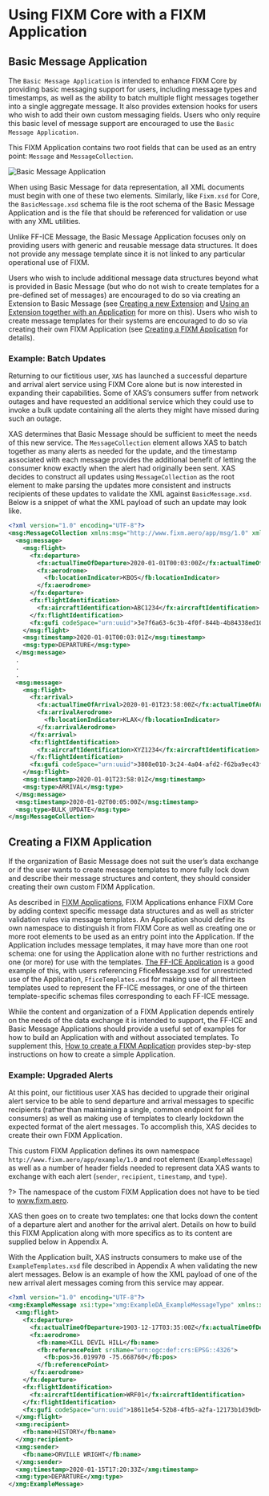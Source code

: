 # Using FIXM Core with a FIXM Application

## Basic Message Application

The `Basic Message Application` is intended to enhance FIXM Core
by providing basic messaging support for users, including message types
and timestamps, as well as the ability to batch multiple flight messages
together into a single aggregate message. It also provides extension
hooks for users who wish to add their own custom messaging fields. Users
who only require this basic level of message support are encouraged to
use the `Basic Message Application`.

This FIXM Application contains two root fields that can be used as an
entry point: `Message` and `MessageCollection`.

![Basic Message Application](.//media/other-using-fixm-core-with-an-application-library-01.PNG "Basic Message Application")

When using Basic Message for data representation, all XML documents must
begin with one of these two elements. Similarly, like `Fixm.xsd` for Core,
the `BasicMessage.xsd` schema file is the root schema of the Basic Message
Application and is the file that should be referenced for
validation or use with any XML utilities.

Unlike FF-ICE Message, the Basic Message Application focuses
only on providing users with generic and reusable message data
structures. It does not provide any message template since it is not
linked to any particular operational use of FIXM.

Users who wish to include additional message data structures beyond what
is provided in Basic Message (but who do not wish to create templates
for a pre-defined set of messages) are encouraged to do so via creating
an Extension to Basic Message (see [Creating a new Extension](fixm-for-other-use-cases/using-fixm-core-with-an-extension?id=creating-a-new-extension) and [Using an Extension together with an Application](fixm-for-other-use-cases/using-fixm-core-with-an-extension?id=using-an-extension-together-with-an-application)
for more on this). Users who wish to create message templates for their
systems are encouraged to do so via creating their own FIXM Application
 (see [Creating a FIXM Application](fixm-for-other-use-cases/using-fixm-core-with-an-application?id=creating-a-fixm-application) for details).

### Example: Batch Updates

Returning to our fictitious user, `XAS` has launched a successful
departure and arrival alert service using FIXM Core alone but is now
interested in expanding their capabilities. Some of XAS’s consumers
suffer from network outages and have requested an additional service
which they could use to invoke a bulk update containing all the alerts
they might have missed during such an outage.

XAS determines that Basic Message should be sufficient to meet the needs
of this new service. The `MessageCollection` element allows XAS to batch
together as many alerts as needed for the update, and the timestamp
associated with each message provides the additional benefit of letting
the consumer know exactly when the alert had originally been sent. XAS
decides to construct all updates using `MessageCollection` as the root
element to make parsing the updates more consistent and instructs
recipients of these updates to validate the XML against
`BasicMessage.xsd`. Below is a snippet of what the XML payload of such an
update may look like.

```xml
<?xml version="1.0" encoding="UTF-8"?>
<msg:MessageCollection xmlns:msg="http://www.fixm.aero/app/msg/1.0" xmlns:fx="http://www.fixm.aero/flight/4.2" xmlns:fb="http://www.fixm.aero/base/4.2">
  <msg:message>
    <msg:flight>
      <fx:departure>
        <fx:actualTimeOfDeparture>2020-01-01T00:03:00Z</fx:actualTimeOfDeparture>
        <fx:aerodrome>
          <fb:locationIndicator>KBOS</fb:locationIndicator>
        </fx:aerodrome>
      </fx:departure>
      <fx:flightIdentification>
        <fx:aircraftIdentification>ABC1234</fx:aircraftIdentification>
      </fx:flightIdentification>
      <fx:gufi codeSpace="urn:uuid">3e7f6a63-6c3b-4f0f-844b-4b84338ed103</fx:gufi>
    </msg:flight>
    <msg:timestamp>2020-01-01T00:03:01Z</msg:timestamp>
    <msg:type>DEPARTURE</msg:type>
  </msg:message>
  .
  .
  .
  <msg:message>
    <msg:flight>
      <fx:arrival>
        <fx:actualTimeOfArrival>2020-01-01T23:58:00Z</fx:actualTimeOfArrival>
        <fx:arrivalAerodrome>
          <fb:locationIndicator>KLAX</fb:locationIndicator>
        </fx:arrivalAerodrome>
      </fx:arrival>
      <fx:flightIdentification>
        <fx:aircraftIdentification>XYZ1234</fx:aircraftIdentification>
      </fx:flightIdentification>
      <fx:gufi codeSpace="urn:uuid">3808e010-3c24-4a04-afd2-f62ba9ec43f6</fx:gufi>
    </msg:flight>
    <msg:timestamp>2020-01-01T23:58:01Z</msg:timestamp>
    <msg:type>ARRIVAL</msg:type>
  </msg:message>
  <msg:timestamp>2020-01-02T00:05:00Z</msg:timestamp>
  <msg:type>BULK_UPDATE</msg:type>
</msg:MessageCollection>

```

## Creating a FIXM Application

If the organization of Basic Message does not suit the user’s data
exchange or if the user wants to create message templates to more fully
lock down and describe their message structures and content, they should
consider creating their own custom FIXM Application.

As described in [FIXM Applications](general-guidance/applications), FIXM Applications enhance FIXM Core by adding context specific message data structures and as well as
stricter validation rules via message templates. An Application should
define its own namespace to distinguish it from FIXM Core as well as
creating one or more root elements to be used as an entry point into the
Application. If the Application includes message templates, it may have more
than one root schema: one for using the Application alone with
no further restrictions and one (or more) for use with the templates.
[The FF-ICE Application](fixm-in-support-of-ffice/ffice-application-for-fixm) is a good example of this, with
users referencing FficeMessage.xsd for unrestricted use of the Application,
`FficeTemplates.xsd` for making use of all thirteen templates used to
represent the FF-ICE messages, or one of the thirteen template-specific
schemas files corresponding to each FF-ICE message.

While the content and organization of a FIXM Application depends
entirely on the needs of the data exchange it is intended to support,
the FF-ICE and Basic Message Applications should
provide a useful set of examples for how to build an Application with and
without associated templates. To supplement this, [How to create a FIXM Application](how-to-create-application/initial-download-and-setup)
provides step-by-step instructions on how to create a simple
Application.

### Example: Upgraded Alerts

At this point, our fictitious user XAS has decided to upgrade their
original alert service to be able to send departure and arrival messages
to specific recipients (rather than maintaining a single, common
endpoint for all consumers) as well as making use of templates to
clearly lockdown the expected format of the alert messages. To
accomplish this, XAS decides to create their own FIXM Application.

This custom FIXM Application defines its own namespace
`http://www.fixm.aero/app/example/1.0` and root
element (`ExampleMessage`) as well as a number of header fields needed to
represent data XAS wants to exchange with each alert (`sender`,
`recipient`, `timestamp`, and `type`).

?> The namespace of the custom FIXM Application does not have to be tied to www.fixm.aero.

XAS then goes on to create two
templates: one that locks down the content of a departure alert and
another for the arrival alert. Details on how to build this FIXM Application along with more specifics as to its content are supplied below
in Appendix A.

With the Application built, XAS instructs consumers to make use
of the `ExampleTemplates.xsd` file described in Appendix A when validating
the new alert messages. Below is an example of how the XML payload of
one of the new arrival alert messages coming from this service may
appear.

```xml
<?xml version="1.0" encoding="UTF-8"?>
<xmg:ExampleMessage xsi:type="xmg:ExampleDA_ExampleMessageType" xmlns:xmg="http://www.fixm.aero/app/example/1.0" xmlns:fb="http://www.fixm.aero/base/4.2" xmlns:fx="http://www.fixm.aero/flight/4.2" xmlns:xsi="http://www.w3.org/2001/XMLSchema-instance">
  <xmg:flight>
    <fx:departure>
      <fx:actualTimeOfDeparture>1903-12-17T03:35:00Z</fx:actualTimeOfDeparture>
      <fx:aerodrome>
        <fb:name>KILL DEVIL HILL</fb:name>
        <fb:referencePoint srsName="urn:ogc:def:crs:EPSG::4326">
          <fb:pos>36.019970 -75.668760</fb:pos>
        </fb:referencePoint>
      </fx:aerodrome>
    </fx:departure>
    <fx:flightIdentification>
      <fx:aircraftIdentification>WRF01</fx:aircraftIdentification>
    </fx:flightIdentification>
    <fx:gufi codeSpace="urn:uuid">18611e54-52b8-4fb5-a2fa-12173b1d39db</fx:gufi>
  </xmg:flight>
  <xmg:recipient>
    <fb:name>HISTORY</fb:name>
  </xmg:recipient>
  <xmg:sender>
    <fb:name>ORVILLE WRIGHT</fb:name>
  </xmg:sender>
  <xmg:timestamp>2020-01-15T17:20:33Z</xmg:timestamp>
  <xmg:type>DEPARTURE</xmg:type>
</xmg:ExampleMessage>
```
